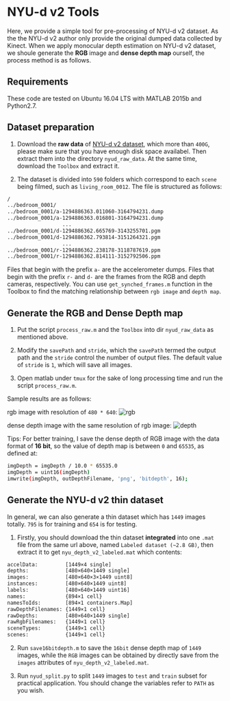 # NYU-d v2 Tools

Here, we provide a simple tool for pre-processing of NYU-d v2 dataset. As the the NYU-d v2 author only provide the original dumped data collected by Kinect. When we apply monocular depth estimation on NYU-d v2 dataset, we shoule generate the **RGB** image and **dense depth map** ourself, the process method is as follows.

## Requirements

These code are tested on Ubuntu 16.04 LTS with MATLAB 2015b and Python2.7.


## Dataset preparation

1. Download the **raw data** of [NYU-d v2 dataset](https://cs.nyu.edu/~silberman/datasets/nyu_depth_v2.html#raw_parts), which more than ``400G``, please make sure that you have enough disk space availabel. Then extract them into the directory ``nyud_raw_data``. At the same time, download the ``Toolbox`` and extract it.

2. The dataset is divided into ``590`` folders which correspond to each ``scene`` being filmed, such as ``living_room_0012``. The file is structured as follows:

```bash
/
../bedroom_0001/
../bedroom_0001/a-1294886363.011060-3164794231.dump
../bedroom_0001/a-1294886363.016801-3164794231.dump
                  ...
../bedroom_0001/d-1294886362.665769-3143255701.pgm
../bedroom_0001/d-1294886362.793814-3151264321.pgm
                  ...
../bedroom_0001/r-1294886362.238178-3118787619.ppm
../bedroom_0001/r-1294886362.814111-3152792506.ppm
```

Files that begin with the prefix ``a-`` are the accelerometer dumps. Files that begin with the prefix ``r-`` and ``d-`` are the frames from the RGB and depth cameras, respectively. You can use ``get_synched_frames.m`` function in the Toolbox to find the matching relationship between ``rgb image`` and ``depth map``.

## Generate the RGB and Dense Depth map

1. Put the script ``process_raw.m`` and the ``Toolbox`` into dir ``nyud_raw_data`` as mentioned above.

2. Modify the ``savePath`` and ``stride``, which the ``savePath`` termed the output path and the ``stride`` control the number of output files. The default value of ``stride`` is ``1``, which will save all images.

3. Open matlab under ``tmux`` for the sake of long processing time and run the script ``process_raw.m``.

Sample results are as follows:

rgb image with resolution of ``480 * 640``:
![rgb](https://github.com/QianshengGu/NYU-d-v2-Tools/blob/master/misc/rgb.png)

dense depth image with the same resolution of rgb image:
![depth](https://github.com/QianshengGu/NYU-d-v2-Tools/blob/master/misc/depth.png)

Tips: For better training, I save the dense depth of RGB image with the data format of **16 bit**, so the value of depth map is between ``0`` and ``65535``, as defined at:

```bash
imgDepth = imgDepth / 10.0 * 65535.0
imgDepth = uint16(imgDepth)
imwrite(imgDepth, outDepthFilename, 'png', 'bitdepth', 16);
```

## Generate the NYU-d v2 thin dataset

In general, we can also generate a thin dataset which has ``1449`` images totally. ``795`` is for training and ``654`` is for testing. 

1. Firstly, you should download the thin dataset **integrated** into one ``.mat`` file from the same url above, named ``Labeled dataset (~2.8 GB)``, then extract it to get ``nyu_depth_v2_labeled.mat`` which contents:

```bash
accelData:         [1449×4 single]
depths:            [480×640×1449 single]
images:            [480×640×3×1449 uint8]
instances:         [480×640×1449 uint8]
labels:            [480×640×1449 uint16]
names:             {894×1 cell}
namesToIds:        [894×1 containers.Map]
rawDepthFilenames: {1449×1 cell}
rawDepths:         [480×640×1449 single]
rawRgbFilenames:   {1449×1 cell}
sceneTypes:        {1449×1 cell}
scenes:            {1449×1 cell}
```

2. Run ``save16bitdepth.m`` to save the ``16bit`` dense depth map of ``1449`` images, while the ``RGB`` images can be obtained by directly save from the ``images`` attributes of ``nyu_depth_v2_labeled.mat``.

3. Run ``nyud_split.py`` to split ``1449`` images to ``test`` and ``train`` subset for practical application. You should change the variables refer to ``PATH`` as you wish.
